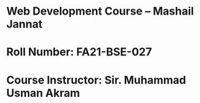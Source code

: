 # Web Development Course – Mashail Jannat
# Roll Number: FA21-BSE-027
# Course Instructor: Sir. Muhammad Usman Akram

